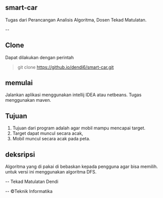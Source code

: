 ## smart-car

Tugas dari Perancangan Analisis Algoritma, Dosen Tekad Matulatan.

--
## Clone
Dapat dilakukan dengan perintah
> git clone https://github.io/dendi6/smart-car.git

## memulai
Jalankan aplikasi menggunakan intellij IDEA atau netbeans.
Tugas menggunakan maven.

## Tujuan 
1. Tujuan dari program adalah agar mobil mampu mencapai target.
2. Target dapat muncul secara acak,
3. Mobil muncul secara acak pada peta.

## deksripsi
Algoritma yang di pakai di bebaskan kepada pengguna agar bisa memilih. 
untuk versi ini menggunakan algoritma DFS.

--
Tekad Matulatan
Dendi

--
©Teknik Informatika
